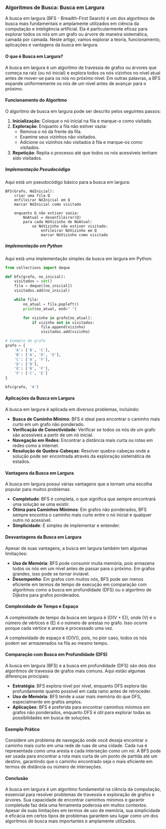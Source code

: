 ### Algoritmos de Busca: Busca em Largura

A busca em largura (BFS - Breadth-First Search) é um dos algoritmos de busca mais fundamentais e amplamente utilizados em ciência da computação e inteligência artificial. Ela é particularmente eficaz para explorar todos os nós em um grafo ou árvore de maneira sistemática, camada por camada. Neste artigo, vamos explorar a teoria, funcionamento, aplicações e vantagens da busca em largura.

#### O que é Busca em Largura?

A busca em largura é um algoritmo de travessia de grafos ou árvores que começa na raiz (ou nó inicial) e explora todos os nós vizinhos no nível atual antes de mover-se para os nós no próximo nível. Em outras palavras, a BFS expande uniformemente os nós de um nível antes de avançar para o próximo.

#### Funcionamento do Algoritmo

O algoritmo de busca em largura pode ser descrito pelos seguintes passos:

1. **Inicialização**: Coloque o nó inicial na fila e marque-o como visitado.
2. **Exploração**: Enquanto a fila não estiver vazia:
   - Remova o nó da frente da fila.
   - Examine seus vizinhos não visitados.
   - Adicione os vizinhos não visitados à fila e marque-os como visitados.
3. **Repetição**: Repita o processo até que todos os nós acessíveis tenham sido visitados.

##### Implementação Pseudocódigo

Aqui está um pseudocódigo básico para a busca em largura:

```plaintext
BFS(Grafo, NóInicial):
    criar uma fila Q
    enfileirar NóInicial em Q
    marcar NóInicial como visitado

    enquanto Q não estiver vazia:
        NóAtual = desenfileirar(Q)
        para cada NóVizinho de NóAtual:
            se NóVizinho não estiver visitado:
                enfileirar NóVizinho em Q
                marcar NóVizinho como visitado
```

##### Implementação em Python

Aqui está uma implementação simples da busca em largura em Python:

```python
from collections import deque

def bfs(grafo, no_inicial):
    visitados = set()
    fila = deque([no_inicial])
    visitados.add(no_inicial)

    while fila:
        no_atual = fila.popleft()
        print(no_atual, end=" ")

        for vizinho in grafo[no_atual]:
            if vizinho not in visitados:
                fila.append(vizinho)
                visitados.add(vizinho)

# Exemplo de grafo
grafo = {
    'A': ['B', 'C'],
    'B': ['A', 'D', 'E'],
    'C': ['A', 'F'],
    'D': ['B'],
    'E': ['B', 'F'],
    'F': ['C', 'E']
}

bfs(grafo, 'A')
```

#### Aplicações da Busca em Largura

A busca em largura é aplicada em diversos problemas, incluindo:

- **Busca de Caminho Mínimo**: BFS é ideal para encontrar o caminho mais curto em um grafo não ponderado.
- **Verificação de Conectividade**: Verificar se todos os nós de um grafo são acessíveis a partir de um nó inicial.
- **Navegação em Redes**: Encontrar a distância mais curta ou rotas em redes como a internet.
- **Resolução de Quebra-Cabeças**: Resolver quebra-cabeças onde a solução pode ser encontrada através da exploração sistemática de estados.

#### Vantagens da Busca em Largura

A busca em largura possui várias vantagens que a tornam uma escolha popular para muitos problemas:

- **Completude**: BFS é completa, o que significa que sempre encontrará uma solução se uma existir.
- **Ótima para Caminhos Mínimos**: Em grafos não ponderados, BFS sempre encontra o caminho mais curto entre o nó inicial e qualquer outro nó acessível.
- **Simplicidade**: É simples de implementar e entender.

#### Desvantagens da Busca em Largura

Apesar de suas vantagens, a busca em largura também tem algumas limitações:

- **Uso de Memória**: BFS pode consumir muita memória, pois armazena todos os nós em um nível antes de passar para o próximo. Em grafos grandes, isso pode se tornar inviável.
- **Desempenho**: Em grafos com muitos nós, BFS pode ser menos eficiente em termos de tempo de execução em comparação com algoritmos como a busca em profundidade (DFS) ou o algoritmo de Dijkstra para grafos ponderados.

#### Complexidade de Tempo e Espaço

A complexidade de tempo da busca em largura é \(O(V + E)\), onde \(V\) é o número de vértices e \(E\) é o número de arestas no grafo. Isso ocorre porque cada vértice e aresta é processado uma vez.

A complexidade de espaço é \(O(V)\), pois, no pior caso, todos os nós podem ser armazenados na fila ao mesmo tempo.

#### Comparação com Busca em Profundidade (DFS)

A busca em largura (BFS) e a busca em profundidade (DFS) são dois dos algoritmos de travessia de grafos mais comuns. Aqui estão algumas diferenças principais:

- **Estratégia**: BFS explora nível por nível, enquanto DFS explora tão profundamente quanto possível em cada ramo antes de retroceder.
- **Uso de Memória**: BFS tende a usar mais memória do que DFS, especialmente em grafos amplos.
- **Aplicações**: BFS é preferida para encontrar caminhos mínimos em grafos não ponderados, enquanto DFS é útil para explorar todas as possibilidades em busca de soluções.

#### Exemplo Prático

Considere um problema de navegação onde você deseja encontrar o caminho mais curto em uma rede de ruas de uma cidade. Cada rua é representada como uma aresta e cada interseção como um nó. A BFS pode ser usada para encontrar a rota mais curta de um ponto de partida até um destino, garantindo que o caminho encontrado seja o mais eficiente em termos de distância ou número de interseções.

#### Conclusão

A busca em largura é um algoritmo fundamental na ciência da computação, essencial para resolver problemas de travessia e exploração de grafos e árvores. Sua capacidade de encontrar caminhos mínimos e garantir completude faz dela uma ferramenta poderosa em muitos contextos. Apesar de suas limitações em termos de uso de memória, sua simplicidade e eficácia em certos tipos de problemas garantem seu lugar como um dos algoritmos de busca mais importantes e amplamente utilizados.
